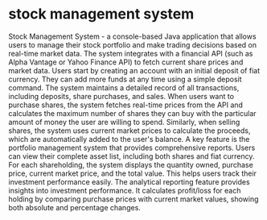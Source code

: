 # stock management system

Stock Management System - a console-based Java application that allows users to manage their stock portfolio and make trading decisions based on real-time market data.
The system integrates with a financial API (such as Alpha Vantage or Yahoo Finance API) to fetch current share prices and market data. Users start by creating an account with an initial deposit of fiat currency. They can add more funds at any time using a simple deposit command. The system maintains a detailed record of all transactions, including deposits, share purchases, and sales.
When users want to purchase shares, the system fetches real-time prices from the API and calculates the maximum number of shares they can buy with the particular amount of money the user are willing to spend. Similarly, when selling shares, the system uses current market prices to calculate the proceeds, which are automatically added to the user's balance.
A key feature is the portfolio management system that provides comprehensive reports. Users can view their complete asset list, including both shares and fiat currency. For each shareholding, the system displays the quantity owned, purchase price, current market price, and the total value. This helps users track their investment performance easily.
The analytical reporting feature provides insights into investment performance. It calculates profit/loss for each holding by comparing purchase prices with current market values, showing both absolute and percentage changes. 
